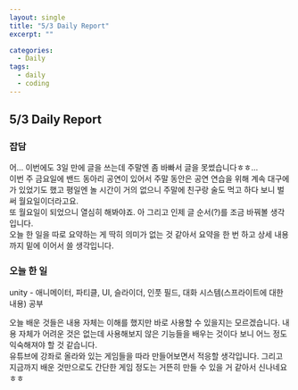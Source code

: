 ```yaml
---
layout: single
title: "5/3 Daily Report"
excerpt: ""

categories:
  - Daily
tags:
  - daily
  - coding
---
```


## 5/3 Daily Report  

### 잡담  
어... 이번에도 3일 만에 글을 쓰는데 주말엔 좀 바빠서 글을 못썼습니다ㅎㅎ...  
이번 주 금요일에 밴드 동아리 공연이 있어서 주말 동안은 공연 연습을 위해 계속 대구에 가 있었기도 했고 평일엔 놀 시간이 거의 없으니 주말에 친구랑 술도 먹고 하다 보니 벌써 월요일이더라고요.  
또 월요일이 되었으니 열심히 해봐야죠. 아 그리고 인제 글 순서(?)를 조금 바꿔볼 생각입니다.  
오늘 한 일을 따로 요약하는 게 딱히 의미가 없는 것 같아서 요약을 한 번 하고 상세 내용까지 밑에 이어서 쓸 생각입니다.

### 오늘 한 일  
unity - 애니메이터, 파티클, UI, 슬라이더, 인풋 필드, 대화 시스템(스프라이트에 대한 내용) 공부  

오늘 배운 것들은 내용 자체는 이해를 했지만 바로 사용할 수 있을지는 모르겠습니다. 내용 자체가 어려운 것은 없는데 사용해보지 않은 기능들을 배우는 것이다 보니 어느 정도 익숙해져야 할 것 같습니다.  
유튜브에 강좌로 올라와 있는 게임들을 따라 만들어보면서 적응할 생각입니다. 그리고 지금까지 배운 것만으로도 간단한 게임 정도는 거뜬히 만들 수 있을 거 같아서 신나네요ㅎㅎ